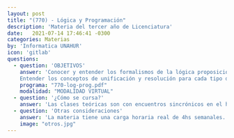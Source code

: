 ```yaml
---
layout: post
title: "(770) - Lógica y Programación"
description: 'Materia del tercer año de Licenciatura'
date:   2021-07-14 17:46:41 -0300
categories: Materias
by: 'Informatica UNAHUR'
icon: 'gitlab'
questions:
  - question: 'OBJETIVOS'
    answer: 'Conocer y entender los formalismos de la lógica proposicional y de primer orden, su poder expresivo y limitaciones. Reconozca las diferencias entre las formalizaciones sintácticas y semánticas de dichos formalismos, como así también la relación entre ambos planteos.
    Entender los conceptos de unificación y resolución para cada tipo de lógica, su aplicación y utilidad práctica. Conocer el sistema formal, especificación e implementación de programas, utilizado posteriormente para la verificación de su correctitud, haciendo uso práctico de los distintos formalismos introducidos en el curso. '
    programa: "770-log-prog.pdf"
    modalidad: "MODALIDAD VIRTUAL"
  - question: '¿Cómo se cursa?'
    answer: 'Las clases teóricas son con encuentros sincrónicos en el horario de la asignatura. Los alumnos requieren tiempo adicional  para el desarrollo de las actividades prácticas.'
  - question: 'Otras consideraciones'
    answer: 'La materia tiene una carga horaria real de 4hs semanales. La recomendación es estar presente en todas las clases, repasar los contenidos y contemplar tiempo extra de estudio.'
    image: "otros.jpg"
---
```

